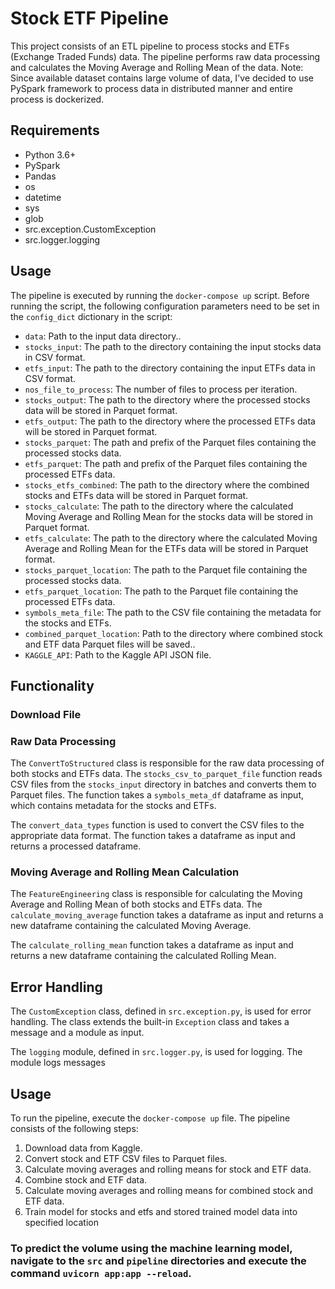 # Stock ETF Pipeline

This project consists of an ETL pipeline to process stocks and ETFs (Exchange Traded Funds) data. The pipeline performs raw data processing and calculates the Moving Average and Rolling Mean of the data.
Note: Since available dataset contains large volume of data, I've decided to use PySpark framework to process data in distributed manner and entire process is dockerized.
## Requirements

- Python 3.6+
- PySpark
- Pandas
- os
- datetime
- sys
- glob
- src.exception.CustomException
- src.logger.logging

## Usage

The pipeline is executed by running the `docker-compose up` script. Before running the script, the following configuration parameters need to be set in the `config_dict` dictionary in the script:

- `data`: Path to the input data directory..
- `stocks_input`: The path to the directory containing the input stocks data in CSV format.
- `etfs_input`: The path to the directory containing the input ETFs data in CSV format.
- `nos_file_to_process`: The number of files to process per iteration.
- `stocks_output`: The path to the directory where the processed stocks data will be stored in Parquet format.
- `etfs_output`: The path to the directory where the processed ETFs data will be stored in Parquet format.
- `stocks_parquet`: The path and prefix of the Parquet files containing the processed stocks data.
- `etfs_parquet`: The path and prefix of the Parquet files containing the processed ETFs data.
- `stocks_etfs_combined`: The path to the directory where the combined stocks and ETFs data will be stored in Parquet format.
- `stocks_calculate`: The path to the directory where the calculated Moving Average and Rolling Mean for the stocks data will be stored in Parquet format.
- `etfs_calculate`: The path to the directory where the calculated Moving Average and Rolling Mean for the ETFs data will be stored in Parquet format.
- `stocks_parquet_location`: The path to the Parquet file containing the processed stocks data.
- `etfs_parquet_location`: The path to the Parquet file containing the processed ETFs data.
- `symbols_meta_file`: The path to the CSV file containing the metadata for the stocks and ETFs.
- `combined_parquet_location`:  Path to the directory where combined stock and ETF data Parquet files will be saved..
- `KAGGLE_API`:  Path to the Kaggle API JSON file.

## Functionality

### Download File

### Raw Data Processing

The `ConvertToStructured` class is responsible for the raw data processing of both stocks and ETFs data. The `stocks_csv_to_parquet_file` function reads CSV files from the `stocks_input` directory in batches and converts them to Parquet files. The function takes a `symbols_meta_df` dataframe as input, which contains metadata for the stocks and ETFs.

The `convert_data_types` function is used to convert the CSV files to the appropriate data format. The function takes a dataframe as input and returns a processed dataframe.

### Moving Average and Rolling Mean Calculation

The `FeatureEngineering` class is responsible for calculating the Moving Average and Rolling Mean of both stocks and ETFs data. The `calculate_moving_average` function takes a dataframe as input and returns a new dataframe containing the calculated Moving Average.

The `calculate_rolling_mean` function takes a dataframe as input and returns a new dataframe containing the calculated Rolling Mean.

## Error Handling

The `CustomException` class, defined in `src.exception.py`, is used for error handling. The class extends the built-in `Exception` class and takes a message and a module as input.

The `logging` module, defined in `src.logger.py`, is used for logging. The module logs messages


## Usage

To run the pipeline, execute the `docker-compose up` file. The pipeline consists of the following steps:

1. Download data from Kaggle.
2. Convert stock and ETF CSV files to Parquet files.
3. Calculate moving averages and rolling means for stock and ETF data.
4. Combine stock and ETF data.
5. Calculate moving averages and rolling means for combined stock and ETF data.
6. Train model for stocks and etfs and stored trained model data into specified location 


### To predict the volume using the machine learning model, navigate to the `src` and `pipeline` directories and execute the command `uvicorn app:app --reload`.

